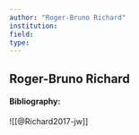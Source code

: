 ```yaml
---
author: "Roger-Bruno Richard"
institution:
field:
type:
---
```


## Roger-Bruno Richard
#### Bibliography:

![[@Richard2017-jw]]